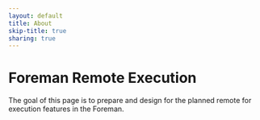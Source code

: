 ```yaml
---
layout: default
title: About
skip-title: true
sharing: true
---
```


Foreman Remote Execution
========================

The goal of this page is to prepare and design for the planned remote for
execution features in the Foreman.
